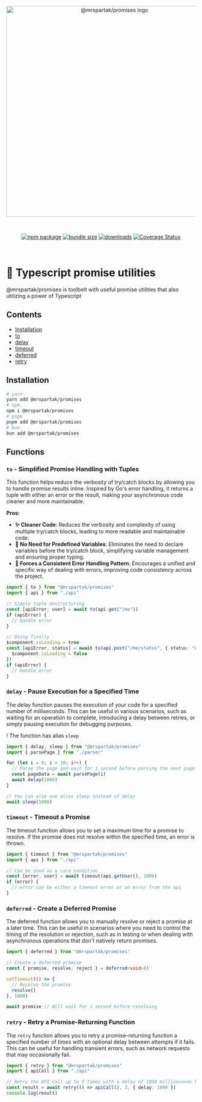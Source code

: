 <p align="center">
  <img width="560" src="https://raw.githubusercontent.com/mrspartak/promises/master/assets/logo.svg" alt="@mrspartak/promises logo">
</p>
<br/>
<p align="center">
  <a href="https://npmjs.com/package/@mrspartak/promises"><img src="https://img.shields.io/npm/v/@mrspartak/promises.svg" alt="npm package"></a>
  <a href="https://npmjs.com/package/@mrspartak/promises"><img src="https://img.shields.io/bundlephobia/min/%40mrspartak/promises.svg" alt="bundle size"></a>
  <a href="https://npmjs.com/package/@mrspartak/promises"><img src="https://img.shields.io/npm/dw/%40mrspartak%2Fpromises.svg" alt="downloads"></a>
  <a href='https://coveralls.io/github/mrspartak/promises?branch=master'><img src='https://coveralls.io/repos/github/mrspartak/promises/badge.svg?branch=master' alt='Coverage Status' /></a>
</p>
<br/>

# 🔧 Typescript promise utilities
@mrspartak/promises is toolbelt with useful promise utilities that also utilizing a power of Typescript

## Contents
- [Installation](#Installation)
- [to](#to---Simplified-Promise-Handling-with-Tuples)
- [delay](#delay---Pause-Execution-for-a-Specified-Time)
- [timeout](#timeout---Timeout-a-Promise)
- [deferred](#deferred---Create-a-Deferred-Promise)
- [retry](#retry---Retry-a-Promise-Returning-Function)

## Installation
```sh
# yarn
yarn add @mrspartak/promises
# npm
npm i @mrspartak/promises
# pnpm
pnpm add @mrspartak/promises
# bun
bun add @mrspartak/promises
```

## Functions

### `to` - Simplified Promise Handling with Tuples

This function helps reduce the verbosity of try/catch blocks by allowing you to handle promise results inline. Inspired by Go's error handling, it returns a tuple with either an error or the result, making your asynchronous code cleaner and more maintainable.

**Pros:**
- **✨ Cleaner Code**: Reduces the verbosity and complexity of using multiple try/catch blocks, leading to more readable and maintainable code.
- **📝 No Need for Predefined Variables**: Eliminates the need to declare variables before the try/catch block, simplifying variable management and ensuring proper typing.
- **📏 Forces a Consistent Error Handling Pattern**: Encourages a unified and specific way of dealing with errors, improving code consistency across the project.

```ts 
import { to } from "@mrspartak/promises"
import { api } from "./api"

// Simple tuple destructuring
const [apiError, user] = await to(api.get("/me"))
if (apiError) {
  // Handle error
}

// Using finally
$component.isLoading = true
const [apiError, status] = await to(api.post("/me/status", { status: "online" }), () => {
  $component.isLoading = false
})
if (apiError) {
  // Handle error
}
```

### `delay` - Pause Execution for a Specified Time

The delay function pauses the execution of your code for a specified number of milliseconds. This can be useful in various scenarios, such as waiting for an operation to complete, introducing a delay between retries, or simply pausing execution for debugging purposes.

! The function has alias `sleep`

```ts
import { delay, sleep } from "@mrspartak/promises"
import { parsePage } from "./parser"

for (let i = 0; i < 10; i++) {
  // Parse the page and wait for 1 second before parsing the next page
  const pageData = await parsePage(i)
  await delay(1000)
}

// You can also use alias sleep instead of delay
await sleep(1000)
```

### `timeout` - Timeout a Promise

The timeout function allows you to set a maximum time for a promise to resolve. If the promise does not resolve within the specified time, an error is thrown.

```ts
import { timeout } from "@mrspartak/promises"
import { api } from "./api"

// Can be used as a race condition
const [error, user] = await timeout(api.getUser(), 1000)
if (error) {
  // error can be either a timeout error or an error from the api
}
```

### `deferred` - Create a Deferred Promise

The deferred function allows you to manually resolve or reject a promise at a later time. This can be useful in scenarios where you need to control the timing of the resolution or rejection, such as in testing or when dealing with asynchronous operations that don't natively return promises.

```ts
import { deferred } from "@mrspartak/promises"

// Create a deferred promise
const { promise, resolve, reject } = deferred<void>()

setTimeout(() => {
  // Resolve the promise
  resolve()
}, 1000)

await promise // Will wait for 1 second before resolving
```

### `retry` - Retry a Promise-Returning Function

The `retry` function allows you to retry a promise-returning function a specified number of times with an optional delay between attempts if it fails. This can be useful for handling transient errors, such as network requests that may occasionally fail.

```ts
import { retry } from "@mrspartak/promises"
import { apiCall } from "./api"

// Retry the API call up to 3 times with a delay of 1000 milliseconds between attempts
const result = await retry(() => apiCall(), 3, { delay: 1000 })
console.log(result)
```

